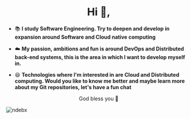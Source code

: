 <h1 align="center">Hi 👋,</h1>

- 📚 **I study Software Engineering. Try to deepen and develop in expansion around Software and Cloud native computing**

- ☁️ **My passion, ambitions and fun is around DevOps and Distributed back-end systems, this is the area in which I want to develop myself in.**

- 😆 **Technologies where I'm interested in are Cloud and Distributed computing. Would you like to know me better and maybe learn more about my Git repositories, let's have a fun chat**

<p align="center">God bless you 💙</p>

<p><img align="center" src="https://github-readme-stats.vercel.app/api/top-langs?username=ndebx&show_icons=true&locale=en&layout=compact" alt="ndebx" /></p>
